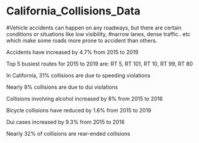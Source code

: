 # California_Collisions_Data

#Vehicle accidents can happen on any roadways, but there are certain conditions or situations like low visibility, 
#narrow lanes, dense traffic.. etc which make some roads more prone to accident than others. 



Accidents have increased by 4.7% from 2015 to 2019

Top 5 busiest routes for 2015 to 2019 are: RT 5, RT 101, RT 10, RT 99, RT 80

In California, 31% collisions are due to speeding violations

Nearly 8% collisions are due to dui violations

Collisions involving alcohol increased by 8% from 2015 to 2016

Bicycle collisions have reduced by 1.6% from 2015 to 2019

Dui cases increased by 9.3% from 2015 to 2016

Nearly 32% of collisions are rear-ended collisions
